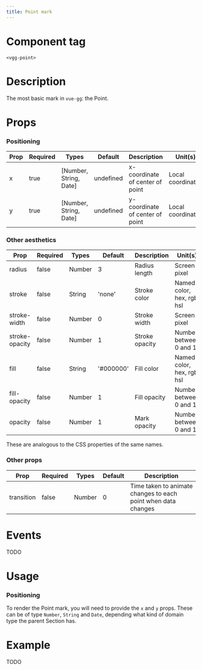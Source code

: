 ```yaml
---
title: Point mark
---
```


# Component tag

`<vgg-point>`

# Description

The most basic mark in `vue-gg`: the Point.

# Props

### Positioning

| Prop | Required | Types                  | Default   | Description                     | Unit(s)           |
| ---- | -------- | ---------------------- | --------- | ------------------------------- | ----------------- |
| x    | true     | [Number, String, Date] | undefined | x-coordinate of center of point | Local coordinates |
| y    | true     | [Number, String, Date] | undefined | y-coordinate of center of point | Local coordinates |

### Other aesthetics

| Prop           | Required | Types  | Default   | Description    | Unit(s)                    |
| -------------- | -------- | ------ | --------- | -------------- | -------------------------- |
| radius         | false    | Number | 3         | Radius length  | Screen pixel               |
| stroke         | false    | String | 'none'    | Stroke color   | Named color, hex, rgb, hsl |
| stroke-width   | false    | Number | 0         | Stroke width   | Screen pixel               |
| stroke-opacity | false    | Number | 1         | Stroke opacity | Number between 0 and 1     |
| fill           | false    | String | '#000000' | Fill color     | Named color, hex, rgb, hsl |
| fill-opacity   | false    | Number | 1         | Fill opacity   | Number between 0 and 1     |
| opacity        | false    | Number | 1         | Mark opacity   | Number between 0 and 1     |

These are analogous to the CSS properties of the same names.

### Other props

| Prop       | Required | Types  | Default | Description                                                   |
| ---------- | -------- | ------ | ------- | ------------------------------------------------------------- |
| transition | false    | Number | 0       | Time taken to animate changes to each point when data changes |

# Events

TODO

# Usage

### Positioning

To render the Point mark, you will need to provide the `x` and `y` props.
These can be of type `Number`, `String` and `Date`, depending what kind of domain type
the parent Section has.

# Example

TODO
